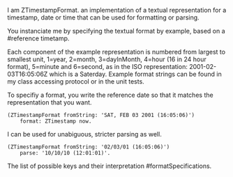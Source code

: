 I am ZTimestampFormat. an implementation of a textual representation for a timestamp, date or time that can be used for formatting or parsing.

You instanciate me by specifying the textual format by example, based on a #reference timetamp. 

Each component of the example representation is numbered from largest to smallest unit, 1=year, 2=month, 3=dayInMonth, 4=hour (16 in 24 hour format), 5=minute and 6=second, as in the ISO representation: 2001-02-03T16:05:06Z which is a Saterday. Example format strings can be found in my class accessing protocol or in the unit tests.

To specifiy a format, you write the reference date so that it matches the representation that you want.

	(ZTimestampFormat fromString: 'SAT, FEB 03 2001 (16:05:06)')
		format: ZTimestamp now.

I can be used for unabiguous, stricter parsing as well.

	(ZTimestampFormat fromString: '02/03/01 (16:05:06)')
		parse: '10/10/10 (12:01:01)'.
		
The list of possible keys and their interpretation #formatSpecifications.
